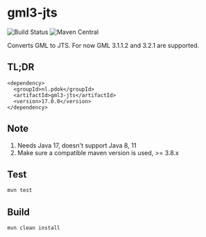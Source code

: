 # gml3-jts

![Build Status](https://github.com/PDOK/gml3-jts/actions/workflows/maven.yaml/badge.svg)
![Maven Central](https://maven-badges.herokuapp.com/maven-central/nl.pdok/gml3-jts/badge.svg?style=plastic)

Converts GML to JTS. For now GML 3.1.1.2 and 3.2.1 are supported.

## TL;DR

```mvn
<dependency>
  <groupId>nl.pdok</groupId>
  <artifactId>gml3-jts</artifactId>
  <version>17.0.0</version>
</dependency>
```

## Note

1. Needs Java 17, doesn't support Java 8, 11
1. Make sure a compatible maven version is used, >= 3.8.x

## Test

```sh
mvn test
```

## Build

```sh
mvn clean install
```
